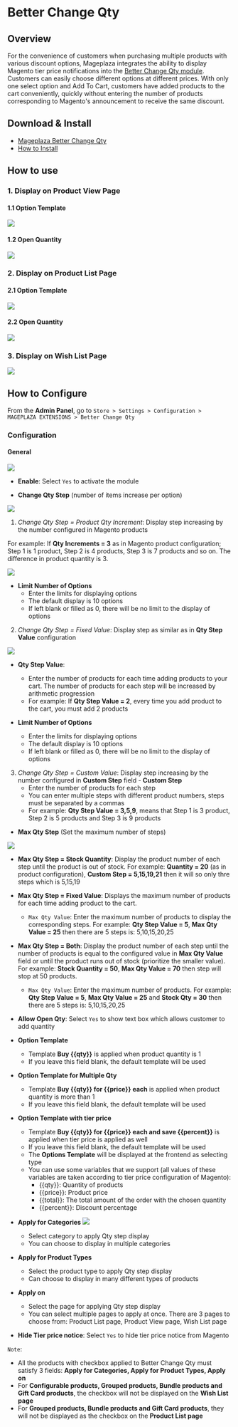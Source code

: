 # Better Change Qty

## Overview

For the convenience of customers when purchasing multiple products with various discount options, Mageplaza integrates the ability to display Magento tier price notifications into the [Better Change Qty module](https://www.mageplaza.com/magento-2-better-change-qty/). Customers can easily choose different options at different prices. With only one select option and Add To Cart, customers have added products to the cart conveniently, quickly without entering the number of products corresponding to Magento's announcement to receive the same discount.

## Download & Install

- [Mageplaza Better Change Qty](https://www.mageplaza.com/magento-2-better-change-qty/)
- [How to Install](https://www.mageplaza.com/install-magento-2-extension/)


## How to use

### 1. Display on Product View Page


#### 1.1 Option Template

![](https://i.imgur.com/G2xUblW.png) 

#### 1.2 Open Quantity

![](https://i.imgur.com/PAnIw2N.png)

### 2. Display on Product List Page

#### 2.1 Option Template

![](https://i.imgur.com/ULGnPfK.png)

#### 2.2 Open Quantity

![](https://i.imgur.com/XzoiMKE.png)

### 3. Display on Wish List Page

![](https://i.imgur.com/tka5N6V.png)

## How to Configure

From the **Admin Panel**, go to `Store > Settings > Configuration > MAGEPLAZA EXTENSIONS > Better Change Qty`

### Configuration 

#### General 

![](https://i.imgur.com/OU9Hpr6.png)

- **Enable**: Select `Yes` to activate the module 

- **Change Qty Step** (number of items increase per option)

![](https://i.imgur.com/xIxPoOF.png)

  1. *Change Qty Step = Product Qty Increment*: Display step increasing by the number configured in Magento products
  
  For example: If **Qty Increments = 3** as in Magento product configuration; Step 1 is 1 product, Step 2 is 4 products, Step 3 is 7 products and so on. The difference in product quantity is 3. 
  
  ![](https://i.imgur.com/I1JYqpl.png)
  
  - **Limit Number of Options**
    - Enter the limits for displaying options
    - The default display is 10 options
    - If left blank or filled as 0, there will be no limit to the display of options
  
  
  
  2. *Change Qty Step = Fixed Value*: Display step as similar as in **Qty Step Value** configuration
  
  ![](https://i.imgur.com/uAbeOhi.png)
  

   - **Qty Step Value**: 
      - Enter the number of products for each time adding products to your cart. The number of products for each step will be increased by arithmetic progression
      - For example: If **Qty Step Value = 2**, every time you add product to the cart, you must add 2 products
      
   - **Limit Number of Options**
      - Enter the limits for displaying options
      - The default display is 10 options
      - If left blank or filled as 0, there will be no limit to the display of options     

  3. *Change Qty Step = Custom Value*: Display step increasing by the number configured in **Custom Step** field
    - **Custom Step**
      - Enter the number of products for each step
      - You can enter multiple steps with different product numbers, steps must be separated by a commas
      - For example: **Qty Step Value = 3,5,9**, means that Step 1 is 3 product, Step 2 is 5 products and Step 3 is 9 products
      
- **Max Qty Step** (Set the maximum number of steps)

![](https://i.imgur.com/qlXnvOw.png)

  - **Max Qty Step = Stock Quantity**: Display the product number of each step until the product is out of stock. For example: **Quantity = 20** (as in product configuration), **Custom Step = 5,15,19,21** then it will so only thre steps which is 5,15,19
  

  - **Max Qty Step = Fixed Value**: Displays the maximum number of products for each time adding product to the cart.
    - `Max Qty Value`: Enter the maximum number of products to display the corresponding steps. For example: **Qty Step Value = 5**, **Max Qty Value = 25** then there are 5 steps is: 5,10,15,20,25
    
  - **Max Qty Step = Both**: Display the product number of each step until the number of products is equal to the configured value in **Max Qty Value** field or until the product runs out of stock (prioritize the smaller value). For example: **Stock Quantity = 50**, **Max Qty Value = 70** then step will stop at 50 products.
  
    - `Max Qty Value`: Enter the maximum number of products. For example: **Qty Step Value = 5**, **Max Qty Value = 25** and **Stock Qty = 30** then there are 5 steps is: 5,10,15,20,25
    
  - **Allow Open Qty**: Select `Yes` to show text box which allows customer to add quantity
  
  - **Option Template**
    - Template **Buy {{qty}}** is applied when product quantity is 1
    - If you leave this field blank, the default template will be used
  
  - **Option Template for Multiple Qty**
    - Template **Buy {{qty}} for {{price}} each** is applied when product quantity is more than 1
    - If you leave this field blank, the default template will be used
    
  - **Option Template with tier price**
    - Template **Buy {{qty}} for {{price}} each and save {{percent}}** is applied when tier price is applied as well
     - If you leave this field blank, the default template will be used
    - The **Options Template** will be displayed at the frontend as selecting type
    - You can use some variables that we support (all values of these variables are taken according to tier price configuration of Magento):
      - {{qty}}: Quantity of products
      - {{price}}: Product price
      - {{total}}: The total amount of the order with the chosen quantity
      - {{percent}}: Discount percentage
      
  - **Apply for Categories**
  ![](https://i.imgur.com/0Scrohy.png)
    - Select category to apply Qty step display
    - You can choose to display in multiple categories
    
  - **Apply for Product Types**
    - Select the product type to apply Qty step display
    - Can choose to display in many different types of products
    
  - **Apply on**
    - Select the page for applying Qty step display
    - You can select multiple pages to apply at once. There are 3 pages to choose from: Product List page, Product View page, Wish List page
  - **Hide Tier price notice**: Select `Yes` to hide tier price notice from Magento
  

`Note`: 

- All the products with checkbox applied to Better Change Qty must satisfy 3 fields: **Apply for Categories, Apply for Product Types, Apply on**
- For **Configurable products, Grouped products, Bundle products and Gift Card products**, the checkbox will not be displayed on the **Wish List page**
- For **Grouped products, Bundle products and Gift Card products**, they will not be displayed as the checkbox on the **Product List page**



